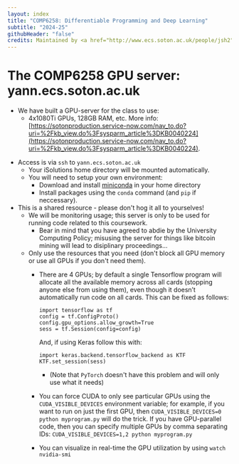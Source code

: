 ```yaml
---
layout: index
title: "COMP6258: Differentiable Programming and Deep Learning"
subtitle: "2024-25"
githubHeader: "false"
credits: Maintained by <a href="http://www.ecs.soton.ac.uk/people/jsh2">Professor Jonathon Hare</a> and <a href="http://www.ecs.soton.ac.uk/people/am8n17">Dr Antonia Marcu</a>.
---
```


# The COMP6258 GPU server: yann.ecs.soton.ac.uk

* We have built a GPU-server for the class to use:
	- 4x1080Ti GPUs, 128GB RAM, etc. More info: [https://sotonproduction.service-now.com/nav_to.do?uri=%2Fkb_view.do%3Fsysparm_article%3DKB0040224](https://sotonproduction.service-now.com/nav_to.do?uri=%2Fkb_view.do%3Fsysparm_article%3DKB0040224).
- Access is via `ssh` to `yann.ecs.soton.ac.uk`
	+ Your iSolutions home directory will be mounted automatically.
	+ You will need to setup your own environment:
		* Download and install [miniconda](https://conda.io/miniconda.html) in your home directory
		* Install packages using the `conda` command (and `pip` if neccessary).
- This is a shared resource - please don't hog it all to yourselves!
	+ We will be monitoring usage; this server is only to be used for running code related to this coursework.
		* Bear in mind that you have agreed to abdie by the University Computing Policy; misusing the server for things like bitcoin mining will lead to disiplinary proceedings... 
	+ Only use the resources that you need (don't block all GPU memory or use all GPUs if you don't need them).
		+ There are 4 GPUs; by default a single Tensorflow program will allocate all the available memory across all cards (stopping anyone else from using them), even though it doesn’t automatically run code on all cards. This can be fixed as follows:
			```
			import tensorflow as tf
			config = tf.ConfigProto() 
			config.gpu_options.allow_growth=True 
			sess = tf.Session(config=config)
			```
			
			And, if using Keras follow this with:
			
			```
			import keras.backend.tensorflow_backend as KTF
			KTF.set_session(sess)
			```
			+ (Note that `PyTorch` doesn't have this problem and will only use what it needs)
		+ You can force CUDA to only see particular GPUs using the `CUDA_VISIBLE_DEVICES` environment variable; for example, if you want to run on just the first GPU, then `CUDA_VISIBLE_DEVICES=0 python myprogram.py` will do the trick. If you have GPU-parallel code, then you can specify multiple GPUs by comma separating IDs: `CUDA_VISIBLE_DEVICES=1,2 python myprogram.py`
		+ You can visualize in real-time the GPU utilization by using `watch nvidia-smi`


